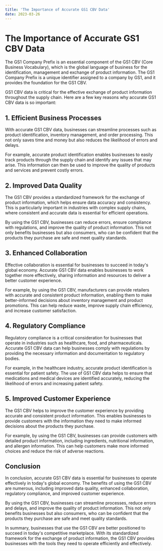 ```yaml
---
title: 'The Importance of Accurate GS1 CBV Data'
date: 2023-03-26
---
```


# The Importance of Accurate GS1 CBV Data

The GS1 Company Prefix is an essential component of the GS1 CBV (Core Business Vocabulary), which is the global language of business for the identification, management and exchange of product information. The GS1 Company Prefix is a unique identifier assigned to a company by GS1, and it provides the foundation for the GS1 CBV.

GS1 CBV data is critical for the effective exchange of product information throughout the supply chain. Here are a few key reasons why accurate GS1 CBV data is so important:

## 1. Efficient Business Processes

With accurate GS1 CBV data, businesses can streamline processes such as product identification, inventory management, and order processing. This not only saves time and money but also reduces the likelihood of errors and delays.

For example, accurate product identification enables businesses to easily track products through the supply chain and identify any issues that may arise. This information can then be used to improve the quality of products and services and prevent costly errors.

## 2. Improved Data Quality

The GS1 CBV provides a standardized framework for the exchange of product information, which helps ensure data accuracy and consistency. This is particularly important in industries with complex supply chains, where consistent and accurate data is essential for efficient operations.

By using the GS1 CBV, businesses can reduce errors, ensure compliance with regulations, and improve the quality of product information. This not only benefits businesses but also consumers, who can be confident that the products they purchase are safe and meet quality standards.

## 3. Enhanced Collaboration

Effective collaboration is essential for businesses to succeed in today's global economy. Accurate GS1 CBV data enables businesses to work together more effectively, sharing information and resources to deliver a better customer experience.

For example, by using the GS1 CBV, manufacturers can provide retailers with accurate and consistent product information, enabling them to make better-informed decisions about inventory management and product promotions. This can help reduce waste, improve supply chain efficiency, and increase customer satisfaction.

## 4. Regulatory Compliance

Regulatory compliance is a critical consideration for businesses that operate in industries such as healthcare, food, and pharmaceuticals. Accurate GS1 CBV data can help businesses comply with regulations by providing the necessary information and documentation to regulatory bodies.

For example, in the healthcare industry, accurate product identification is essential for patient safety. The use of GS1 CBV data helps to ensure that medications and medical devices are identified accurately, reducing the likelihood of errors and increasing patient safety.

## 5. Improved Customer Experience

The GS1 CBV helps to improve the customer experience by providing accurate and consistent product information. This enables businesses to provide customers with the information they need to make informed decisions about the products they purchase.

For example, by using the GS1 CBV, businesses can provide customers with detailed product information, including ingredients, nutritional information, and allergen information. This can help customers make more informed choices and reduce the risk of adverse reactions.

## Conclusion

In conclusion, accurate GS1 CBV data is essential for businesses to operate effectively in today's global economy. The benefits of using the GS1 CBV are numerous, including improved data quality, enhanced collaboration, regulatory compliance, and improved customer experience.

By using the GS1 CBV, businesses can streamline processes, reduce errors and delays, and improve the quality of product information. This not only benefits businesses but also consumers, who can be confident that the products they purchase are safe and meet quality standards.

In summary, businesses that use the GS1 CBV are better positioned to succeed in today's competitive marketplace. With its standardized framework for the exchange of product information, the GS1 CBV provides businesses with the tools they need to operate efficiently and effectively.
